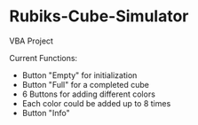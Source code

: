 # Rubiks-Cube-Simulator
VBA Project

Current Functions:
* Button "Empty" for initialization
* Button "Full" for a completed cube
* 6 Buttons for adding different colors
* Each color could be added up to 8 times
* Button "Info"
